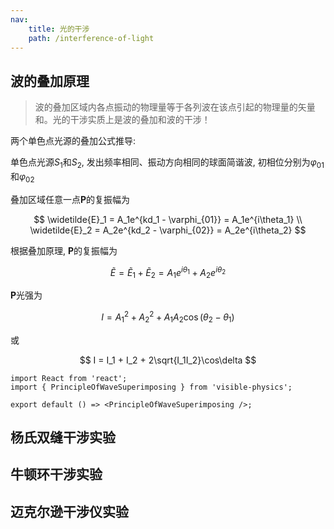 ```yaml
---
nav:
    title: 光的干涉
    path: /interference-of-light
---
```


## 波的叠加原理

> 波的叠加区域内各点振动的物理量等于各列波在该点引起的物理量的矢量和。光的干涉实质上是波的叠加和波的干涉！

两个单色点光源的叠加公式推导:

单色点光源$S_1$和$S_2$, 发出频率相同、振动方向相同的球面简谐波, 初相位分别为$\varphi_{01}$和$\varphi_{02}$

叠加区域任意一点**P**的复振幅为

<!-- 这里的公式渲染有问题 -->

$$
\widetilde{E}_1 = A_1e^{kd_1 - \varphi_{01}} = A_1e^{i\theta_1} \\
\widetilde{E}_2 = A_2e^{kd_2 - \varphi_{02}} = A_2e^{i\theta_2}
$$

根据叠加原理, **P**的复振幅为

$$
\widetilde{E} = \widetilde{E}_1 + \widetilde{E}_2 = A_1e^{i\theta_1} + A_2e^{i\theta_2}
$$

**P**光强为

$$
I = A^2_1 + A^2_2 + A_1A_2\cos(\theta_2 - \theta_1)
$$

或

<!-- 下面公式的根号渲染有问题 -->

$$
I = I_1 + I_2 + 2\sqrt{I_1I_2}\cos\delta
$$

```tsx
import React from 'react';
import { PrincipleOfWaveSuperimposing } from 'visible-physics';

export default () => <PrincipleOfWaveSuperimposing />;
```

## 杨氏双缝干涉实验

## 牛顿环干涉实验

## 迈克尔逊干涉仪实验
